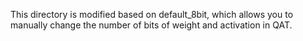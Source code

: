 This directory is modified based on default_8bit, which allows you to manually
change the number of bits of weight and activation in QAT.

